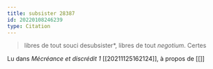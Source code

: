 ```yaml
---
title: subsister 28387
id: 20220108246239
type: Citation
---
```


> libres de tout souci desubsister*, libres de tout *negotium*. Certes

Lu dans *Mécréance et discrédit 1* [[20211125162124]], à propos de [[]]